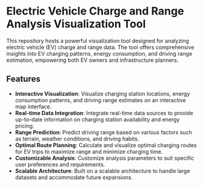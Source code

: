 # Electric Vehicle Charge and Range Analysis Visualization Tool

This repository hosts a powerful visualization tool designed for analyzing electric vehicle (EV) charge and range data. The tool offers comprehensive insights into EV charging patterns, energy consumption, and driving range estimation, empowering both EV owners and infrastructure planners.

## Features

- **Interactive Visualization**: Visualize charging station locations, energy consumption patterns, and driving range estimates on an interactive map interface.
- **Real-time Data Integration**: Integrate real-time data sources to provide up-to-date information on charging station availability and energy pricing.
- **Range Prediction**: Predict driving range based on various factors such as terrain, weather conditions, and driving habits.
- **Optimal Route Planning**: Calculate and visualize optimal charging routes for EV trips to maximize range and minimize charging time.
- **Customizable Analysis**: Customize analysis parameters to suit specific user preferences and requirements.
- **Scalable Architecture**: Built on a scalable architecture to handle large datasets and accommodate future expansions.
